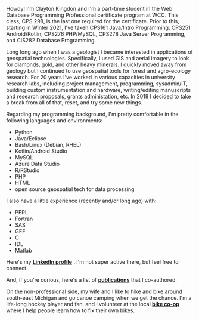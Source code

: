 
Howdy! I'm Clayton Kingdon and I'm a part-time student in the Web Database Programming Professional certificate program at WCC. This class, CPS 298, is the last one required for the certificate. Prior to this, starting in Winter 2021, I've taken CPS161 Java/Intro Programming, CPS251 Android/Kotlin, CPS276 PHP/MySQL, CPS278 Java Server Programming, and CIS282 Database Programming.

Long long ago when I was a geologist I became interested in applications of geospatial technologies. Specifically, I used GIS and aerial imagery to look for diamonds, gold, and other heavy minerals. I quickly moved away from geology but I continued to use geospatial tools for forest and agro-ecology research. For 20 years I've worked in various capacities in university research labs, including project management, programming, sysadmin/IT, building custom instrumentation and hardware, writing/editing manuscripts and research proposals, grants administation, etc. In 2018 I decided to take a break from all of that, reset, and try some new things. 

Regarding my programming background, I'm pretty comfortable in the following languages and environments: 
* Python
* Java/Eclipse
* Bash/Linux (Debian, RHEL)
* Kotlin/Android Studio
* MySQL
* Azure Data Studio
* R/RStudio
* PHP
* HTML
* open source geospatial tech for data processing

I also have a little experience (recently and/or long ago) with:
* PERL
* Fortran
* SAS
* GEE
* C
* IDL
* Matlab
 
Here's my <a href="https://www.linkedin.com/in/claytonkingdon/" target="_blank">**LinkedIn profile**</a> . I'm not super active there, but feel free to connect.

And, if you're curious, here's a list of <a href="https://tinyurl.com/CK-google-scholar" target="_blank">**publications**</a> that I co-authored.

On the non-professional side, my wife and I like to hike and bike around south-east Michigan and go canoe camping when we get the chance. I'm a life-long hockey player and fan, and I volunteer at the local **[bike co-op](https://commoncycle.org/)** where I help people learn how to fix their own bikes.

